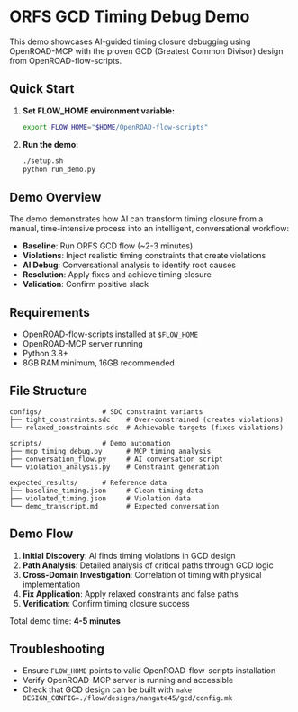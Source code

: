 # ORFS GCD Timing Debug Demo

This demo showcases AI-guided timing closure debugging using OpenROAD-MCP with the proven GCD (Greatest Common Divisor) design from OpenROAD-flow-scripts.

## Quick Start

1. **Set FLOW_HOME environment variable:**
   ```bash
   export FLOW_HOME="$HOME/OpenROAD-flow-scripts"
   ```

2. **Run the demo:**
   ```bash
   ./setup.sh
   python run_demo.py
   ```

## Demo Overview

The demo demonstrates how AI can transform timing closure from a manual, time-intensive process into an intelligent, conversational workflow:

- **Baseline**: Run ORFS GCD flow (~2-3 minutes)
- **Violations**: Inject realistic timing constraints that create violations
- **AI Debug**: Conversational analysis to identify root causes
- **Resolution**: Apply fixes and achieve timing closure
- **Validation**: Confirm positive slack

## Requirements

- OpenROAD-flow-scripts installed at `$FLOW_HOME`
- OpenROAD-MCP server running
- Python 3.8+
- 8GB RAM minimum, 16GB recommended

## File Structure

```
configs/               # SDC constraint variants
├── tight_constraints.sdc    # Over-constrained (creates violations)
└── relaxed_constraints.sdc  # Achievable targets (fixes violations)

scripts/               # Demo automation
├── mcp_timing_debug.py      # MCP timing analysis
├── conversation_flow.py     # AI conversation script
└── violation_analysis.py    # Constraint generation

expected_results/      # Reference data
├── baseline_timing.json     # Clean timing data
├── violated_timing.json     # Violation data
└── demo_transcript.md       # Expected conversation
```

## Demo Flow

1. **Initial Discovery**: AI finds timing violations in GCD design
2. **Path Analysis**: Detailed analysis of critical paths through GCD logic
3. **Cross-Domain Investigation**: Correlation of timing with physical implementation
4. **Fix Application**: Apply relaxed constraints and false paths
5. **Verification**: Confirm timing closure success

Total demo time: **4-5 minutes**

## Troubleshooting

- Ensure `FLOW_HOME` points to valid OpenROAD-flow-scripts installation
- Verify OpenROAD-MCP server is running and accessible
- Check that GCD design can be built with `make DESIGN_CONFIG=./flow/designs/nangate45/gcd/config.mk`
